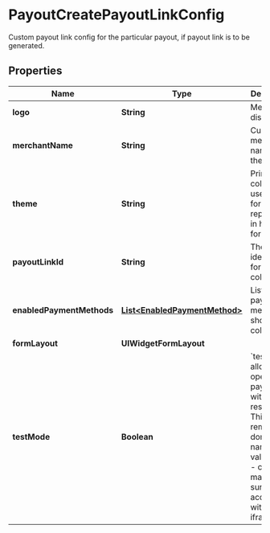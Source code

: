 

# PayoutCreatePayoutLinkConfig

Custom payout link config for the particular payout, if payout link is to be generated.

## Properties

| Name | Type | Description | Notes |
|------------ | ------------- | ------------- | -------------|
|**logo** | **String** | Merchant&#39;s display logo |  [optional] |
|**merchantName** | **String** | Custom merchant name for the link |  [optional] |
|**theme** | **String** | Primary color to be used in the form represented in hex format |  [optional] |
|**payoutLinkId** | **String** | The unique identifier for the collect link. |  [optional] |
|**enabledPaymentMethods** | [**List&lt;EnabledPaymentMethod&gt;**](EnabledPaymentMethod.md) | List of payout methods shown on collect UI |  [optional] |
|**formLayout** | **UIWidgetFormLayout** |  |  [optional] |
|**testMode** | **Boolean** | &#x60;test_mode&#x60; allows for opening payout links without any restrictions. This removes - domain name validations - check for making sure link is accessed within an iframe |  [optional] |



